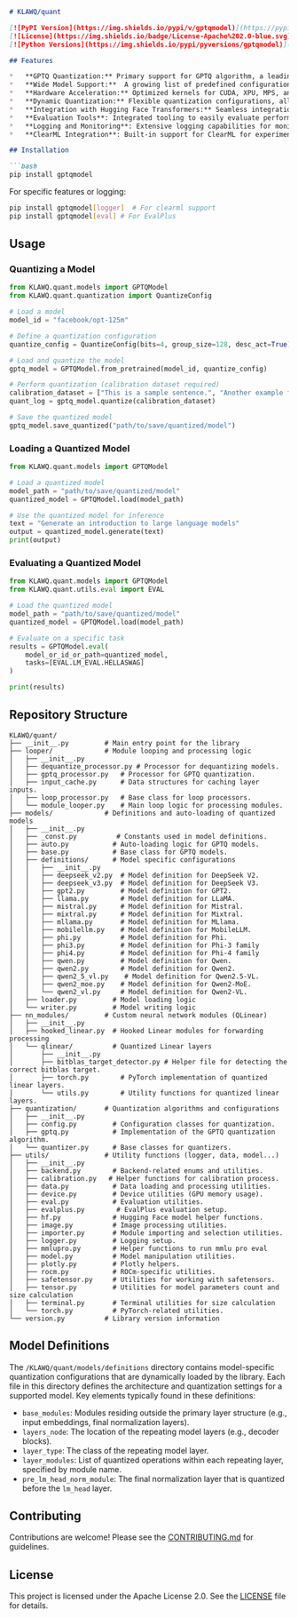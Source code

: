 ```markdown
# KLAWQ/quant

[![PyPI Version](https://img.shields.io/pypi/v/gptqmodel)](https://pypi.org/project/gptqmodel/)
[![License](https://img.shields.io/badge/License-Apache%202.0-blue.svg)](https://opensource.org/licenses/Apache-2.0)
[![Python Versions](https://img.shields.io/pypi/pyversions/gptqmodel)](https://pypi.org/project/gptqmodel/)

## Features

*   **GPTQ Quantization:** Primary support for GPTQ algorithm, a leading quantization method for LLMs.
*   **Wide Model Support:**  A growing list of predefined configurations for popular model architectures (LLaMA, Mistral, Qwen, Phi, and others), simplifying the quantization process.
*   **Hardware Acceleration:** Optimized kernels for CUDA, XPU, MPS, and CPU (with IPEX) to leverage hardware acceleration.
*   **Dynamic Quantization:** Flexible quantization configurations, allowing for different quantization settings per module.
*   **Integration with Hugging Face Transformers:** Seamless integration with the Hugging Face Transformers library, enabling easy loading and saving of quantized models.
*   **Evaluation Tools**: Integrated tooling to easily evaluate performance after quantization with LM-Eval, EvalPlus and MMLU Pro.
*   **Logging and Monitoring**: Extensive logging capabilities for monitoring the quantization process, including layer-wise loss, memory usage, and quantization time.
*   **ClearML Integration**: Built-in support for ClearML for experiment tracking and management.

## Installation

```bash
pip install gptqmodel
```

For specific features or logging:

```bash
pip install gptqmodel[logger]  # For clearml support
pip install gptqmodel[eval] # For EvalPlus
```

## Usage

### Quantizing a Model

```python
from KLAWQ.quant.models import GPTQModel
from KLAWQ.quant.quantization import QuantizeConfig

# Load a model
model_id = "facebook/opt-125m"

# Define a quantization configuration
quantize_config = QuantizeConfig(bits=4, group_size=128, desc_act=True)

# Load and quantize the model
gptq_model = GPTQModel.from_pretrained(model_id, quantize_config)

# Perform quantization (calibration dataset required)
calibration_dataset = ["This is a sample sentence.", "Another example for calibration."]  # Replace with a real dataset
quant_log = gptq_model.quantize(calibration_dataset)

# Save the quantized model
gptq_model.save_quantized("path/to/save/quantized/model")
```

### Loading a Quantized Model

```python
from KLAWQ.quant.models import GPTQModel

# Load a quantized model
model_path = "path/to/save/quantized/model"
quantized_model = GPTQModel.load(model_path)

# Use the quantized model for inference
text = "Generate an introduction to large language models"
output = quantized_model.generate(text)
print(output)
```

### Evaluating a Quantized Model

```python
from KLAWQ.quant.models import GPTQModel
from KLAWQ.quant.utils.eval import EVAL

# Load the quantized model
model_path = "path/to/save/quantized/model"
quantized_model = GPTQModel.load(model_path)

# Evaluate on a specific task
results = GPTQModel.eval(
    model_or_id_or_path=quantized_model,
    tasks=[EVAL.LM_EVAL.HELLASWAG]
)

print(results)
```

## Repository Structure

```
KLAWQ/quant/
├── __init__.py         # Main entry point for the library
├── looper/             # Module looping and processing logic
│   ├── __init__.py
│   ├── dequantize_processor.py # Processor for dequantizing models.
│   ├── gptq_processor.py   # Processor for GPTQ quantization.
│   ├── input_cache.py      # Data structures for caching layer inputs.
│   ├── loop_processor.py   # Base class for loop processors.
│   └── module_looper.py    # Main loop logic for processing modules.
├── models/             # Definitions and auto-loading of quantized models
│   ├── __init__.py
│   ├── _const.py          # Constants used in model definitions.
│   ├── auto.py           # Auto-loading logic for GPTQ models.
│   ├── base.py           # Base class for GPTQ models.
│   ├── definitions/      # Model specific configurations
│   │   ├── __init__.py
│   │   ├── deepseek_v2.py  # Model definition for DeepSeek V2.
│   │   ├── deepseek_v3.py  # Model definition for DeepSeek V3.
│   │   ├── gpt2.py         # Model definition for GPT2.
│   │   ├── llama.py        # Model definition for LLaMA.
│   │   ├── mistral.py      # Model definition for Mistral.
│   │   ├── mixtral.py      # Model definition for Mixtral.
│   │   ├── mllama.py       # Model definition for MLlama.
│   │   ├── mobilellm.py    # Model definition for MobileLLM.
│   │   ├── phi.py          # Model definition for Phi.
│   │   ├── phi3.py         # Model definition for Phi-3 family
│   │   ├── phi4.py         # Model definition for Phi-4 family
│   │   ├── qwen.py         # Model definition for Qwen.
│   │   ├── qwen2.py        # Model definition for Qwen2.
│   │   ├── qwen2_5_vl.py    # Model definition for Qwen2.5-VL.
│   │   ├── qwen2_moe.py    # Model definition for Qwen2-MoE.
│   │   └── qwen2_vl.py     # Model definition for Qwen2-VL.
│   ├── loader.py         # Model loading logic
│   └── writer.py         # Model writing logic
├── nn_modules/         # Custom neural network modules (QLinear)
│   ├── __init__.py
│   ├── hooked_linear.py  # Hooked Linear modules for forwarding processing
│   └── qlinear/          # Quantized Linear layers
│       ├── __init__.py
│       ├── bitblas_target_detector.py # Helper file for detecting the correct bitblas target.
│       ├── torch.py        # PyTorch implementation of quantized linear layers.
│       └── utils.py        # Utility functions for quantized linear layers.
├── quantization/       # Quantization algorithms and configurations
│   ├── __init__.py
│   ├── config.py         # Configuration classes for quantization.
│   ├── gptq.py           # Implementation of the GPTQ quantization algorithm.
│   └── quantizer.py      # Base classes for quantizers.
├── utils/              # Utility functions (logger, data, model...)
│   ├── __init__.py
│   ├── backend.py        # Backend-related enums and utilities.
│   ├── calibration.py   # Helper functions for calibration process.
│   ├── data.py           # Data loading and processing utilities.
│   ├── device.py         # Device utilities (GPU memory usage).
│   ├── eval.py           # Evaluation utilities.
│   ├── evalplus.py        # EvalPlus evaluation setup.
│   ├── hf.py             # Hugging Face model helper functions.
│   ├── image.py          # Image processing utilities.
│   ├── importer.py       # Module importing and selection utilities.
│   ├── logger.py         # Logging setup.
│   ├── mmlupro.py        # Helper functions to run mmlu pro eval
│   ├── model.py          # Model manipulation utilities.
│   ├── plotly.py         # Plotly helpers.
│   ├── rocm.py           # ROCm-specific utilities.
│   ├── safetensor.py     # Utilities for working with safetensors.
│   ├── tensor.py         # Utilities for model parameters count and size calculation
│   ├── terminal.py       # Terminal utilities for size calculation
│   └── torch.py          # PyTorch-related utilities.
└── version.py          # Library version information
```

## Model Definitions
The `/KLAWQ/quant/models/definitions` directory contains model-specific quantization configurations that are dynamically loaded by the library. Each file in this directory defines the architecture and quantization settings for a supported model. Key elements typically found in these definitions:
* `base_modules`: Modules residing outside the primary layer structure (e.g., input embeddings, final normalization layers).
* `layers_node`: The location of the repeating model layers (e.g., decoder blocks).
* `layer_type`: The class of the repeating model layer.
* `layer_modules`: List of quantized operations within each repeating layer, specified by module name.
* `pre_lm_head_norm_module`:  The final normalization layer that is quantized before the `lm_head` layer.

## Contributing

Contributions are welcome! Please see the [CONTRIBUTING.md](link-to-contributing-guide) for guidelines.

## License

This project is licensed under the Apache License 2.0. See the [LICENSE](LICENSE) file for details.
```
